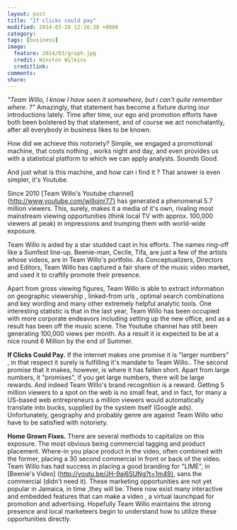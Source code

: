 ```yaml
---
layout: post
title: "If clicks could pay"
modified: 2014-03-28 12:16:38 +0000
category: 
tags: [business]
image:
  feature: 2014/03/graph.jpg 
  credit: Winston Wilkins
  creditlink: 
comments: 
share: 
---
```


*"Team Willo, I know I have seen it somewhere, but i can't quite remember where. ?"* Amazingly, that statement has become a fixture during iour introductions lately. Time after time, our ego and promotion efforts have both been bolstered by that statement, and of course we act nonchalantly, after all everybody in business likes to be known.

How did we achieve this notoriety? Simple, we engaged a promotional machine, that costs nothing , works night and day, and even provides us with a statistical platform to  which we can apply analysts. Sounds Good.

And just what is this machine, and how can i find it ? That answer is even simpler, it's Youtube. 

Since 2010 [Team Willo's Youtube channel]{http://www.youtube.com/willojnr77} has generated a phenomenal 5.7 million viewers. This, surely, makes it a media of it's own, rivaling most mainstream viewing opportunities (think  local  TV with approx. 100,000 viewers at peak) in impressions and trumping them with world-wide exposure.

Team Willo is aided by a star studded cast in his efforts. The names ring-off like a Sumfest line-up.
Beenie-man, Cecile, Tifa, are just a few of the artists whose videos, are in Team Willo's portfolio.
As Conceptualizers, Directors and Editors, Team Willo has captured a fair share of the music video
market, and used it to craftily promote their presence.

 
Apart from gross viewing figures, Team Willo is able to extract information on geographic viewership , linked-from urls , optimal search combinations and key wording and many other extremely helpful analytic tools. 
One interesting statistic is that in the last year, Team Willo has been occupied with more corporate endeavors including setting up the new office, and as a result has been off the music scene. The Youtube channel has still been generating 100,000 views per month. As a result it is expected to be at a nice round 6 Million by the end of Summer.

**If Clicks Could Pay.**
If the internet makes one promise it is "larger numbers" , in that respect it surely is fulfilling it's mandate to Team Willo.. The second promise that it makes, however, is where it has fallen short. Apart from large numbers, it "promises", if you get large numbers, there will be large rewards.
And indeed Team Willo's brand recognition is a reward. Getting 5 million viewers to a spot on the web is no small feat, and in fact, for many a US-based web entrepreneurs a million viewers would automatically translate into bucks, supplied by the system itself (Google ads). Unfortunately, geography and probably genre are against Team Willo who have to be satisfied with notoriety.

**Home Grown Fixes.**
There are several methods to capitalize on this exposure. The most obvious being commercial tagging and product placement. Where-in you place product in the video, often combined with the former, placing a 30 second commercial in front or back of the video. Team Willo has had success in placing a good branding for "LIME", in [Beenie's Video] {http://youtu.be/JH-9aj6SUNg?t=1m49}, sans the commercial (didn't need it). These marketing opportunities are not yet popular in Jamaica, in time ,they will be.
There now exist many interactive and embedded features that can make a video , a virtual launchpad for promotion and advertising. 
Hopefully Team Willo maintains the strong presence and local marketeers begin to understand how to utilize these opportunities directly. 
